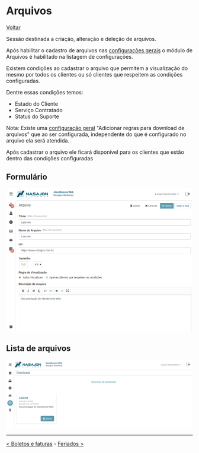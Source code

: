 # Arquivos
[Voltar](../../../../README.md)

Sessão destinada a criação, alteração e deleção de arquivos.

Após habilitar o cadastro de arquivos nas [configurações gerais](gerais.md) o módulo de Arquivos é habilitado na listagem de configurações.

Existem condições ao cadastrar o arquivo que permitem a visualização do mesmo por todos os clientes ou só clientes que respeitem as condições configuradas.

Dentre essas condições temos:

* Estado do Cliente
* Serviço Contratado
* Status do Suporte

Nota: Existe uma [configuração geral](gerais.md) "Adicionar regras para download de arquivos" que ao ser configurada, independente do que é configurado no arquivo ela será atendida.

Após cadastrar o arquivo ele ficará disponível para os clientes que estão dentro das condições configuradas

## Formulário

![](./img/arquivos.png)

## Lista de arquivos

![](./img/arquivosview.png)

------------

[< Boletos e faturas](titulos.md) - [Feriados >](feriados.md)